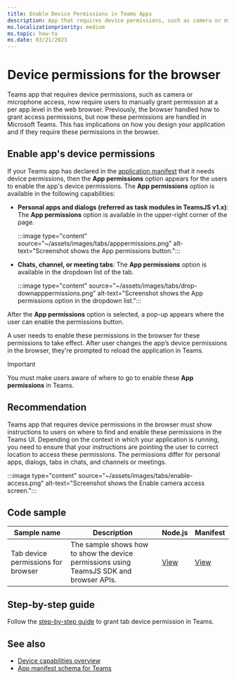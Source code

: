 ```yaml
---
title: Enable Device Permissions in Teams Apps
description: App that requires device permissions, such as camera or microphone access, now require users to manually grant permission at a per app level in the web browser.
ms.localizationpriority: medium
ms.topic: how-to
ms.date: 03/21/2023
---
```


# Device permissions for the browser

Teams app that requires device permissions, such as camera or microphone access, now require users to manually grant permission at a per app level in the web browser. Previously, the browser handled how to grant access permissions, but now these permissions are handled in Microsoft Teams. This has implications on how you design your application and if they require these permissions in the browser.

## Enable app's device permissions

If your Teams app has declared in the [application manifest](native-device-permissions.md#specify-permissions) that it needs device permissions, then the **App permissions** option appears for the users to enable the app's device permissions. The **App permissions** option is available in the following capabilities:

* **Personal apps and dialogs (referred as task modules in TeamsJS v1.x)**: The **App permissions** option is available in the upper-right corner of the page.

    :::image type="content" source="~/assets/images/tabs/apppermissions.png" alt-text="Screenshot shows the App permissions button.":::

* **Chats, channel, or meeting tabs**: The **App permissions** option is available in the dropdown list of the tab.

    :::image type="content" source="~/assets/images/tabs/drop-downapppermissions.png" alt-text="Screenshot shows the App permissions option in the dropdown list.":::

After the **App permissions** option is selected, a pop-up appears where the user can enable the permissions button.

A user needs to enable these permissions in the browser for these permissions to take effect. After user changes the app’s device permissions in the browser, they're prompted to reload the application in Teams.

> [!IMPORTANT]
> You must make users aware of where to go to enable these **App permissions** in Teams.

## Recommendation

Teams app that requires device permissions in the browser must show instructions to users on where to find and enable these permissions in the Teams UI. Depending on the context in which your application is running, you need to ensure that your instructions are pointing the user to correct location to access these permissions. The permissions differ for personal apps, dialogs, tabs in chats, and channels or meetings.

:::image type="content" source="~/assets/images/tabs/enable-access.png" alt-text="Screenshot shows the Enable camera access screen.":::

## Code sample

|Sample name | Description | Node.js | Manifest
|----------------|-----------------|--------------|--------------|
| Tab device permissions for browser | The sample shows how to show the device permissions using TeamsJS SDK and browser APIs. | [View](https://github.com/OfficeDev/Microsoft-Teams-Samples/tree/main/samples/tab-device-permissions/nodejs) | [View](https://github.com/OfficeDev/Microsoft-Teams-Samples/tree/main/samples/tab-device-permissions/nodejs/demo-manifest/tab-device-permissions.zip)

## Step-by-step guide

Follow the [step-by-step guide](../../sbs-tab-device-permissions.yml) to grant tab device permission in Teams.

## See also

* [Device capabilities overview](device-capabilities-overview.md)
* [App manifest schema for Teams](../../resources/schema/manifest-schema.md)
